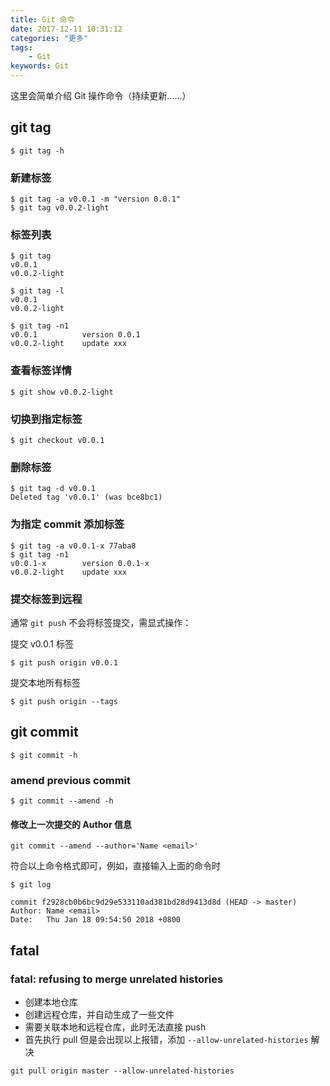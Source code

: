 ```yaml
---
title: Git 命令
date: 2017-12-11 10:31:12
categories: "更多"
tags:
    - Git
keywords: Git
---
```


这里会简单介绍 Git 操作命令（持续更新……）

<!-- more -->

## git tag

```
$ git tag -h
```

### 新建标签

```
$ git tag -a v0.0.1 -m "version 0.0.1"
$ git tag v0.0.2-light
```

### 标签列表

```
$ git tag
v0.0.1
v0.0.2-light

$ git tag -l
v0.0.1
v0.0.2-light

$ git tag -n1
v0.0.1          version 0.0.1
v0.0.2-light    update xxx
```

### 查看标签详情

```
$ git show v0.0.2-light
```

### 切换到指定标签

```
$ git checkout v0.0.1
```

### 删除标签

```
$ git tag -d v0.0.1
Deleted tag 'v0.0.1' (was bce8bc1)
```

### 为指定 commit 添加标签

```
$ git tag -a v0.0.1-x 77aba8
$ git tag -n1
v0.0.1-x        version 0.0.1-x
v0.0.2-light    update xxx
```

### 提交标签到远程

通常 `git push` 不会将标签提交，需显式操作：

提交 v0.0.1 标签

```
$ git push origin v0.0.1
```

提交本地所有标签

```
$ git push origin --tags
```

## git commit

```
$ git commit -h
```

### amend previous commit

```
$ git commit --amend -h
```

#### 修改上一次提交的 Author 信息

```
git commit --amend --author='Name <email>'
```

符合以上命令格式即可，例如，直接输入上面的命令时

```
$ git log

commit f2928cb0b6bc9d29e533110ad381bd28d9413d8d (HEAD -> master)
Author: Name <email>
Date:   Thu Jan 18 09:54:50 2018 +0800
```

## fatal

### fatal: refusing to merge unrelated histories

- 创建本地仓库
- 创建远程仓库，并自动生成了一些文件
- 需要关联本地和远程仓库，此时无法直接 push
- 首先执行 pull 但是会出现以上报错，添加 `--allow-unrelated-histories` 解决

```
git pull origin master --allow-unrelated-histories
```


